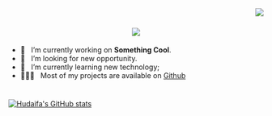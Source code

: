 <img align="right" src="https://komarev.com/ghpvc/?username=hudaifa-saleh&color=blue&&style=flat">
<h1 align="center">
  <a href="https://git.io/typing-svg">
    <img src="https://readme-typing-svg.herokuapp.com/?lines=Hello,+There!+👋;This+is+Hudaifa....;&center=true&size=30">
  </a>
</h1>


- 🔭 &nbsp; I’m currently working on **Something Cool**.
- 🤝 &nbsp; I’m looking for new opportunity.
- 🌱 &nbsp; I’m currently learning new technology; 
- 👨🏻‍💻 &nbsp; Most of my projects are available on [Github](https://github.com/hudaifa-saleh)

<h1 align="center"></h1>

[![Hudaifa's GitHub stats](https://github-readme-stats.vercel.app/api?username=hudaifa-saleh&theme=github_dark&hide=prs,issues,contribs&show_icons=true)](https://github.com/anuraghazra/github-readme-stats)
